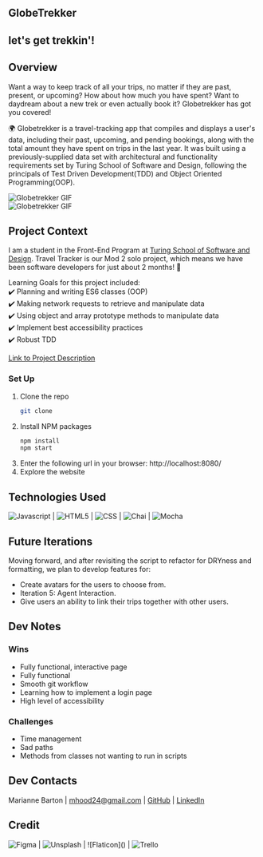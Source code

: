## GlobeTrekker

let's get trekkin'!
---------
## Overview
Want a way to keep track of all your trips, no matter if they are past, present, or upcoming? How about how much you have spent? Want to daydream about a new trek or even actually book it? Globetrekker has got you covered!

 🌍 Globetrekker is a travel-tracking app that compiles and displays a user's data, including their past, upcoming, and pending bookings, along with the total amount they have spent on trips in the last year. It was built using a previously-supplied data set with architectural and functionality requirements set by Turing School of Software and Design, following the principals of Test Driven Development(TDD) and Object Oriented Programming(OOP).

![Globetrekker GIF](https://user-images.githubusercontent.com/102000070/192601073-7bea3deb-a14e-4d6d-8986-37d953cc9100.gif)      
![Globetrekker GIF](https://user-images.githubusercontent.com/102000070/192601915-d8b040f5-5ede-4874-a11d-e6478808cfab.gif)      

## Project Context
I am a student in the Front-End Program at [Turing School of Software and Design](https://frontend.turing.edu/). Travel Tracker is our Mod 2 solo project, which means we have been software developers for just about 2 months! 🙌

Learning Goals for this project included:      
✔️ Planning and writing ES6 classes (OOP)      
✔️ Making network requests to retrieve and manipulate data         
✔️ Using object and array prototype methods to manipulate data   
✔️ Implement best accessibility practices   
✔️ Robust TDD          

[Link to Project Description](https://frontend.turing.edu/projects/travel-tracker.html)

### Set Up
1. Clone the repo
   ```sh
   git clone
   ```
2. Install NPM packages
   ```sh
   npm install
   npm start
   ```
3. Enter the following url in your browser: http://localhost:8080/
4. Explore the website

## Technologies Used
![Javascript](https://img.shields.io/badge/JavaScript-323330?style=for-the-badge&logo=javascript&logoColor=F7DF1E) |
![HTML5](https://img.shields.io/badge/HTML5-E34F26?style=for-the-badge&logo=html5&logoColor=white) |
![CSS](https://img.shields.io/badge/CSS3-1572B6?style=for-the-badge&logo=css3&logoColor=white) |
![Chai](https://img.shields.io/badge/chai-A30701?style=for-the-badge&logo=chai&logoColor=white) |
![Mocha](https://img.shields.io/badge/Mocha-8D6748?style=for-the-badge&logo=Mocha&logoColor=white)


## Future Iterations
Moving forward, and after revisiting the script to refactor for DRYness and formatting, we plan to develop features for:
- Create avatars for the users to choose from.
- Iteration 5: Agent Interaction.
- Give users an ability to link their trips together with other users.

## Dev Notes
### Wins
- Fully functional, interactive page
- Fully functional
- Smooth git workflow
- Learning how to implement a login page
- High level of accessibility

### Challenges
- Time management
- Sad paths
- Methods from classes not wanting to run in scripts

## Dev Contacts
Marianne Barton |
mhood24@gmail.com |
[GitHub](https://github.com/mhbarton) |
[LinkedIn](https://www.linkedin.com/in/marianne-barton-1307/)

## Credit
![Figma](https://img.shields.io/badge/Figma-F24E1E?style=for-the-badge&logo=figma&logoColor=white) |
![Unsplash](https://img.shields.io/badge/Unsplash-000000?style=for-the-badge&logo=Unsplash&logoColor=white) |
![Flaticon](<a href='https://github.com/shivamkapasia0' target="_blank"><img alt='' src='https://img.shields.io/badge/FlatIcon-100000?style=for-the-badge&logo=&logoColor=3EDD44&labelColor=black&color=black'/></a>) |
![Trello](https://img.shields.io/badge/Trello-0052CC?style=for-the-badge&logo=trello&logoColor=white)
